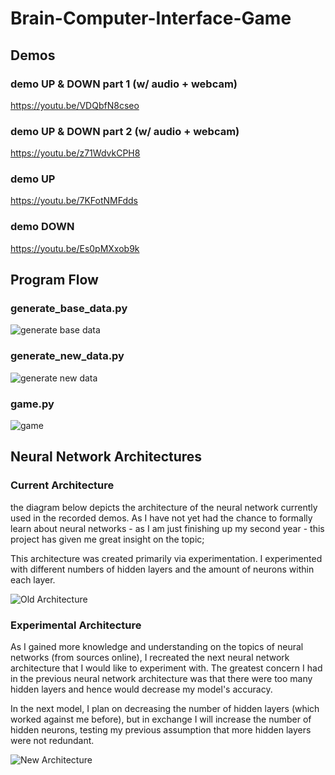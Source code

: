 # Brain-Computer-Interface-Game

## Demos

### demo UP & DOWN part 1 (w/ audio + webcam)

https://youtu.be/VDQbfN8cseo

### demo UP & DOWN part 2 (w/ audio + webcam)

https://youtu.be/z71WdvkCPH8

### demo UP

https://youtu.be/7KFotNMFdds

### demo DOWN

https://youtu.be/Es0pMXxob9k



## Program Flow

### generate_base_data.py 

![generate base data](https://user-images.githubusercontent.com/31304414/125176806-6ff59000-e18b-11eb-95c7-2fc273f4d39a.png)

### generate_new_data.py

![generate new data](https://user-images.githubusercontent.com/31304414/125176811-7257ea00-e18b-11eb-815a-41838d73fd94.png)

### game.py 

![game](https://user-images.githubusercontent.com/31304414/125176813-7421ad80-e18b-11eb-9267-db8afa63bee4.png)


## Neural Network Architectures

### Current Architecture

the diagram below depicts the architecture of the neural network currently used in the recorded demos. As I have not yet had the chance to formally learn about neural networks - as I am just finishing up my second year - this project has given me great insight on the topic;

This architecture was created primarily via experimentation. I experimented with different numbers of hidden layers and the amount of neurons within each layer. 

![Old Architecture](https://user-images.githubusercontent.com/31304414/125176830-987d8a00-e18b-11eb-902d-42e2e01a3dc6.png)

### Experimental Architecture

As I gained more knowledge and understanding on the topics of neural networks (from sources online), I recreated the next neural network architecture that I would like to experiment with. The greatest concern I had in the previous neural network architecture was that there were too many hidden layers and hence would decrease my model's accuracy.

In the next model, I plan on decreasing the number of hidden layers (which worked against me before), but in exchange I will increase the number of hidden neurons, testing my previous assumption that more hidden layers were not redundant.

![New Architecture](https://user-images.githubusercontent.com/31304414/125176831-9a474d80-e18b-11eb-84b5-74868f70e11e.png)
